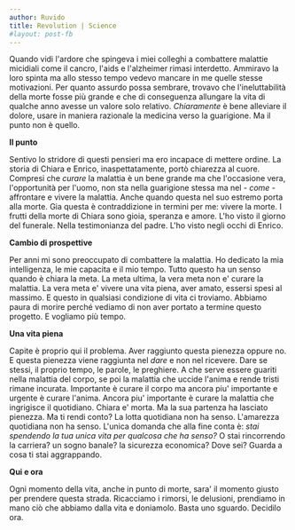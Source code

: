 ```yaml
---
author: Ruvido
title: Revolution | Science
#layout: post-fb
---
```


<!-- INIZIO -->
Quando vidi l'ardore che spingeva i miei colleghi a combattere malattie micidiali come il cancro, l'aids e l'alzheimer rimasi interdetto. Ammiravo la loro spinta ma allo stesso tempo vedevo mancare in me quelle stesse motivazioni. Per quanto assurdo possa sembrare, trovavo che l'ineluttabilità della morte fosse più grande <!-- FINE --> e che di conseguenza allungare la vita di qualche anno avesse un valore solo relativo. *Chiaramente* è bene alleviare il dolore, usare in maniera razionale la medicina verso la guarigione. Ma il punto non è quello.

**Il punto**

Sentivo lo stridore di questi pensieri ma ero incapace di mettere ordine. La storia di Chiara e Enrico, inaspettatamente, portò chiarezza al cuore. Compresi che *curare* la malattia è un bene grande ma che l'occasione vera, l'opportunità per l'uomo, non sta nella guarigione stessa ma nel *- come -* affrontare e vivere la malattia. Anche quando questa nel suo estremo porta alla morte. Gia questa è contraddizione in termini per me: vivere la morte. I frutti della morte di Chiara sono gioia, speranza e amore. L'ho visto il giorno del funerale. Nella testimonianza del padre. L'ho visto negli occhi di Enrico.

**Cambio di prospettive**

Per anni mi sono preoccupato di combattere la malattia. Ho dedicato la mia intelligenza, le mie capacita e il mio tempo. Tutto questo ha un senso quando è chiara la meta. La meta ultima, la vera meta non e' curare la malattia. La vera meta e' vivere una vita piena, aver amato, essersi spesi al massimo. E questo in qualsiasi condizione di vita ci troviamo. Abbiamo paura di morire perché vediamo di non aver portato a termine questo progetto. E vogliamo più tempo.

**Una vita piena**

Capite è proprio qui il problema. Aver raggiunto questa pienezza oppure no. E questa pienezza viene raggiunta nel *dare* e non nel ricevere. Dare se stessi, il proprio tempo, le parole, le preghiere. A che serve essere guariti nella malattia del corpo, se poi la malattia che uccide l'anima e rende tristi rimane incurata. Importante è curare il corpo ma ancora piu' importante e urgente è curare l'anima. Ancora piu' importante è curare la malattia che ingrigisce il quotidiano. Chiara e' morta. Ma la sua partenza ha lasciato pienezza. Ma ti rendi conto? La lotta quotidiana non ha senso. L'amarezza quotidiana non ha senso. L'unica domanda che alla fine conta è: *stai spendendo la tua unica vita per qualcosa che ha senso?* O stai rincorrendo la carriera? un sogno banale? la sicurezza economica? Dove sei? Guarda a cosa ti stai aggrappando.

**Qui e ora**

Ogni momento della vita, anche in punto di morte, sara' il momento giusto per prendere questa strada. Ricacciamo i rimorsi, le delusioni, prendiamo in mano ciò che abbiamo dalla vita e doniamolo. Basta uno sguardo. Decidilo ora.
